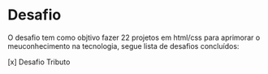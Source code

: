 # Desafio
O desafio tem como objtivo fazer 22 projetos em html/css para aprimorar o meuconhecimento na tecnologia, segue lista de desafios concluídos: 

 [x] Desafio Tributo


